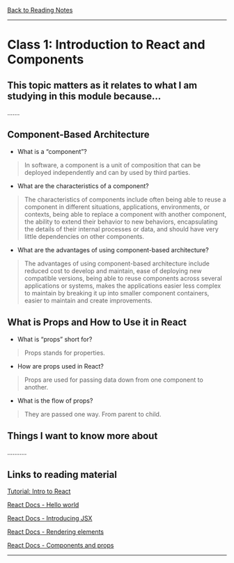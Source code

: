 [Back to Reading Notes](./README.md)

---

# Class 1: Introduction to React and Components

## This topic matters as it relates to what I am studying in this module because...

.......

## Component-Based Architecture

- What is a “component”?

> In software, a component is a unit of composition that can be deployed independently and can by used by third parties.

- What are the characteristics of a component?

> The characteristics of components include often being able to reuse a component in different situations, applications, environments, or contexts, being able to replace a component with another component, the ability to extend their behavior to new behaviors, encapsulating the details of their internal processes or data, and should have very little dependencies on other components.

- What are the advantages of using component-based architecture?

> The advantages of using component-based architecture include reduced cost to develop and maintain, ease of deploying new compatible versions, being able to reuse components across several applications or systems, makes the applications easier less complex to maintain by breaking it up into smaller component containers, easier to maintain and create improvements.

## What is Props and How to Use it in React

- What is “props” short for?

> Props stands for properties.

- How are props used in React?

> Props are used for passing data down from one component to another.

- What is the flow of props?

> They are passed one way.  From parent to child.

## Things I want to know more about

...........

## Links to reading material

[Tutorial: Intro to React](https://reactjs.org/tutorial/tutorial.html)

[React Docs - Hello world](https://reactjs.org/docs/hello-world.html)

[React Docs - Introducing JSX](https://reactjs.org/docs/introducing-jsx.html)

[React Docs - Rendering elements](https://reactjs.org/docs/rendering-elements.html)

[React Docs - Components and props](https://reactjs.org/docs/components-and-props.html)

---
